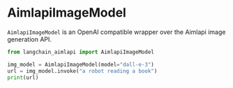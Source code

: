 # AimlapiImageModel

`AimlapiImageModel` is an OpenAI compatible wrapper over the Aimlapi image generation API.

```python
from langchain_aimlapi import AimlapiImageModel

img_model = AimlapiImageModel(model="dall-e-3")
url = img_model.invoke("a robot reading a book")
print(url)
```
